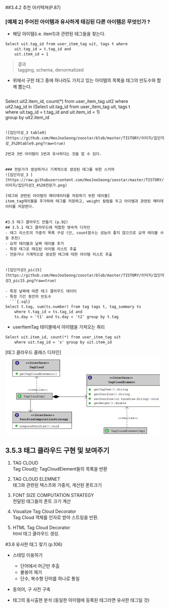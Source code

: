 ##3.4.2 추천 아키텍쳐(P.87)  

### [예제 2] 주어진 아이템과 유사하게 태깅된 다른 아이템은 무엇인가 ?  

- 해당 아이템(i.e. item1)과 관련된 태그들을 찾는다.  

```{.sql}  
Select uit.tag_id from user_item_tag uit, tags t where   
	uit.tag_id = t.tag_id and    
	uit.item_id = 1   
```
> 결과  
> tagging, schema, denormalized  

- 위에서 구한 태그 중에 하나라도 가지고 있는 아이템의 목록을 태그의 빈도수와 함께 뽑는다.  

  ```{.sql}  
Select uit2.item_id, count(*) from user_item_tag uit2 where  
	uit2.tag_id in (Select uit.tag_id from user_item_tag uit, tags t  
	where uit.tag_id = t.tag_id and uit.item_id = 1)  
	group by uit2.item_id   
```  

![집단지성_3 table9](https://github.com/HeoJooSeong/zoostar/blob/master/TISTORY/이미지/집단지성_3%20table9.png?raw=true)  

2번과 3번 아이템이 1번과 유사하다는 것을 알 수 있다.  


### 전문가가 생성하거나 기계적으로 생성된 태그를 위한 스키마  
![집단지성_3 ](https://raw.githubusercontent.com/HeoJooSeong/zoostar/master/TISTORY/이미지/집단지성3_4%20전문가.png)  

[태그와 관련된 아이템의 메타데이터를 저장하기 위한 테이블]
item_tag테이블을 추가하여 태그를 저장하고, weight 칼럼을 두고 아이템과 관련된 메타데이터를 저장한다.  
 

#3.5 태그 클라우드 만들기 (p.92)  
## 3.5.1 태그 클라우드에 적합한 영속적 디자인  
- 태그 리스트의 가중치 목록 구성 (단, count함수는 성능이 좋지 않으므로 요약 테이블 사용 추천)  
- 요약 테이블과 날짜 테이블 추가  
- 특정 태그로 태깅된 아이템 리스트 추출  
- 전문가나 기계적으로 생성한 태그에 대한 아이템 리스트 추출  


![집단지성3_pic15](https://github.com/HeoJooSeong/zoostar/blob/master/TISTORY/이미지/집단지성3_pic15.png?raw=true)  

- 특정 날짜에 따른 태그 클라우드 데이터  
- 특정 기간 동안의 빈도수  
  ```{.sql}  
Select t.tag, sum(ts.number) from tag tags t, tag_summary ts  
	where t.tag_id = ts.tag_id and  
	ts.day > 't1' and ts.day < 't2' group by t.tag   
```  
  
- userItemTag 테이블에서 아이템을 가져오는 쿼리  
```{.sql}  
Select uit.item_id, count(*) from user_item_tag uit  
	where uit.tag_id = 'x' group by uit.item_id  
```  
   
[태그 클라우드 클래스 디자인]  
![집단지성3_pic16](https://github.com/HeoJooSeong/zoostar/blob/master/TISTORY/이미지/집단지성3_pic16.png?raw=true)  

## 3.5.3 태그 클라우드 구현 및 보여주기  
1. TAG CLOUD   
  Tag Cloud는 TagCloudElement들의 목록을 반환     
    
2. TAG CLOUD ELEMNET  
  태그와 관련된 텍스츠와 가중치, 계산된 폰트크기     
    
3. FONT SIZE COMPUTATION STRATEGY  
  전달된 태그들의 폰트 크기 계산    
  
4. Visualize Tag Cloud Decorator  
  Tag Cloud 객체를 인자로 받아 스트링을 반환.     
    
5. HTML Tag Cloud Decorator  
   html 태그 클라우드 생성.

#3.6 유사한 태그 찾기 (p.106)  
- 스테밍 이용하기  
  - 단어에서 어근만 추출  
  - 불용어 제거  
  - 단수, 복수형 단어를 하나로 통일  

- 동의어, 구 사전 구축  
- 태그의 동시출현 분석 (동일한 아이템에 등록된 태그라면 유사한 태그일 것)  

